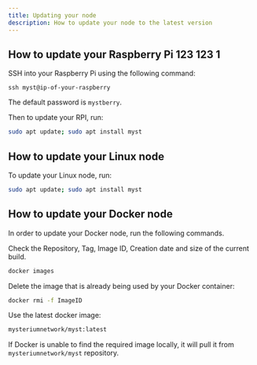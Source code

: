 ```yaml
---
title: Updating your node
description: How to update your node to the latest version
---
```


## How to update your Raspberry Pi  123 123 1

SSH into your Raspberry Pi using the following command:

```bash12312
ssh myst@ip-of-your-raspberry
```

The default password is  `mystberry`.

Then to update your RPI, run:

```bash
sudo apt update; sudo apt install myst
```

## How to update your Linux node

To update your Linux node, run:
```bash
sudo apt update; sudo apt install myst
```

## How to update your Docker node

In order to update your Docker node, run the following commands.

Check the Repository, Tag, Image ID, Creation date and size of the current build.

```bash
docker images
```

Delete the image that is already being used by your Docker container:

```bash
docker rmi -f ImageID
```

Use the latest docker image:

```bash
mysteriumnetwork/myst:latest
```

If Docker is unable to find the required image locally, it will pull it from `mysteriumnetwork/myst` repository.
